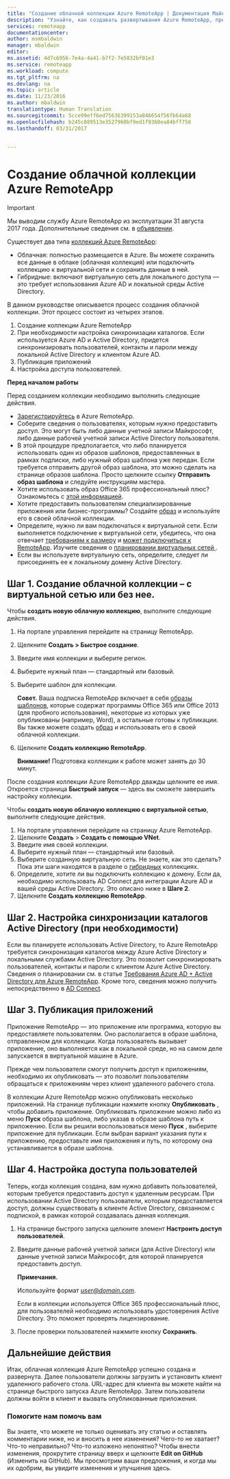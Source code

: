 ```yaml
---
title: "Создание облачной коллекции Azure RemoteApp | Документация Майкрософт"
description: "Узнайте, как создавать развертывания Azure RemoteApp, предназначенные для сохранения данных в облаке Azure."
services: remoteapp
documentationcenter: 
author: msmbaldwin
manager: mbaldwin
editor: 
ms.assetid: 4d7c6956-7e4a-4a41-b7f2-7e5832bf01e3
ms.service: remoteapp
ms.workload: compute
ms.tgt_pltfrm: na
ms.devlang: na
ms.topic: article
ms.date: 11/23/2016
ms.author: mbaldwin
translationtype: Human Translation
ms.sourcegitcommit: 5cce99eff6ed75636399153a846654f56fb64a68
ms.openlocfilehash: b245c889513e3527960bf9ed1f9360ea84bff758
ms.lasthandoff: 03/31/2017


---
```

# <a name="how-to-create-a-cloud-collection-of-azure-remoteapp"></a>Создание облачной коллекции Azure RemoteApp
> [!IMPORTANT]
> Мы выводим службу Azure RemoteApp из эксплуатации 31 августа 2017 года. Дополнительные сведения см. в [объявлении](https://go.microsoft.com/fwlink/?linkid=821148).
> 
> 

Существует два типа [коллекций Azure RemoteApp](remoteapp-collections.md): 

* Облачная: полностью размещается в Azure. Вы можете сохранить все данные в облаке (облачная коллекция) или подключить коллекцию к виртуальной сети и сохранить данные в ней.   
* Гибридные: включают виртуальную сеть для локального доступа — это требует использования Azure AD и локальной среды Active Directory.

В данном руководстве описывается процесс создания облачной коллекции. Этот процесс состоит из четырех этапов. 

1. Создание коллекции Azure RemoteApp
2. При необходимости настройка синхронизации каталогов. Если используется Azure AD и Active Directory, придется синхронизировать пользователей, контакты и пароли между локальной Active Directory и клиентом Azure AD.
3. Публикация приложений
4. Настройка доступа пользователей.

**Перед началом работы**

Перед созданием коллекции необходимо выполнить следующие действия.

* [Зарегистрируйтесь](https://azure.microsoft.com/services/remoteapp/) в Azure RemoteApp. 
* Соберите сведения о пользователях, которым нужно предоставить доступ. Это могут быть либо данные учетной записи Майкрософт, либо данные рабочей учетной записи Active Directory пользователя.
* В этой процедуре предполагается, что либо планируется использовать один из образов шаблонов, предоставленных в рамках подписки, либо нужный образ шаблона уже передан. Если требуется отправить другой образ шаблона, это можно сделать на странице образов шаблона. Просто щелкните ссылку **Отправить образ шаблона** и следуйте инструкциям мастера. 
* Хотите использовать образ Office 365 профессиональный плюс? Ознакомьтесь с [этой информацией](remoteapp-officesubscription.md).
* Хотите предоставить пользователям специализированные приложения или бизнес-программы? Создайте [образ](remoteapp-imageoptions.md) и используйте его в своей облачной коллекции.
* Определите, нужно ли вам подключаться к виртуальной сети. Если выполняется подключение к виртуальной сети, убедитесь, что она отвечает [требованиям к размеру](remoteapp-vnetsizing.md) и [может подключиться к RemoteApp](remoteapp-vnet.md). Изучите сведения о [планировании виртуальных сетей ](remoteapp-planvnet.md).
* Если вы используете виртуальную сеть, определите, следует ли присоединять ее к локальному домену Active Directory.

## <a name="step-1-create-a-cloud-collection---with-or-without-a-vnet"></a>Шаг 1. Создание облачной коллекции – с виртуальной сетью или без нее.
Чтобы **создать новую облачную коллекцию**, выполните следующие действия.

1. На портале управления перейдите на страницу RemoteApp.
2. Щелкните **Создать > Быстрое создание**.
3. Введите имя коллекции и выберите регион.
4. Выберите нужный план — стандартный или базовый.
5. Выберите шаблон для коллекции. 
   
    **Совет.** Ваша подписка RemoteApp включает в себя [образы шаблонов](remoteapp-images.md), которые содержат программы Office 365 или Office 2013 (для пробного использования), некоторые из которых уже опубликованы (например, Word), а остальные готовы к публикации. Вы также можете создать [образ](remoteapp-imageoptions.md) и использовать его в своей облачной коллекции.
6. Щелкните **Создать коллекцию RemoteApp**.
   
    **Внимание!** Подготовка коллекции к работе может занять до 30 минут.

После создания коллекции Azure RemoteApp дважды щелкните ее имя. Откроется страница **Быстрый запуск** — здесь вы сможете завершить настройку коллекции.

Чтобы **создать новую облачную коллекцию с виртуальной сетью**, выполните следующие действия.

1. На портале управления перейдите на страницу Azure RemoteApp.
2. Щелкните **Создать** > **Создать с помощью VNet**.
3. Введите имя своей коллекции.
4. Выберите нужный план — стандартный или базовый.
5. Выберите созданную виртуальную сеть. Не знаете, как это сделать? Пока эти шаги находятся в разделе о [гибридных](remoteapp-create-hybrid-deployment.md) коллекциях.
6. Определите, хотите ли вы подключить коллекцию к домену. Если да, необходимо использовать AD Connect для интеграции Azure AD и вашей среды Active Directory. Это описано ниже в **Шаге 2**.
7. Щелкните **Создать коллекцию RemoteApp**.

## <a name="step-2-configure-active-directory-directory-synchronization-optional"></a>Шаг 2. Настройка синхронизации каталогов Active Directory (при необходимости)
Если вы планируете использовать Active Directory, то Azure RemoteApp требуется синхронизация каталогов между Azure Active Directory и локальными службами Active Directory. Это позволит синхронизировать пользователей, контакты и пароли с клиентом Azure Active Directory. Сведения о планировании см. в статье [Требования Azure AD + Active Directory для Azure RemoteApp](remoteapp-ad.md). Кроме того, сведения можно получить непосредственно в [AD Connect](https://blogs.technet.microsoft.com/enterprisemobility/2014/08/04/connecting-ad-and-azure-ad-only-4-clicks-with-azure-ad-connect/).

## <a name="step-3-publish-apps"></a>Шаг 3. Публикация приложений
Приложение RemoteApp — это приложение или программа, которую вы предоставляете пользователям. Оно располагается в образе шаблона, отправленном для коллекции. Когда пользователь вызывает приложение, оно выполняется как в локальной среде, но на самом деле запускается в виртуальной машине в Azure. 

Прежде чем пользователи смогут получить доступ к приложениям, необходимо их опубликовать — это позволит пользователям обращаться к приложениям через клиент удаленного рабочего стола.

В коллекции Azure RemoteApp можно опубликовать несколько приложений. На странице публикации нажмите кнопку **Опубликовать** , чтобы добавить приложение. Опубликовать приложение можно либо из меню **Пуск** образа шаблона, либо указав в образе шаблона путь к приложению. Если вы решили воспользоваться меню **Пуск** , выберите приложение для публикации. Если выбран вариант указания пути к приложению, предоставьте имя приложения и путь, по которому она устанавливается в образе шаблона.

## <a name="step-4-configure-user-access"></a>Шаг 4. Настройка доступа пользователей
Теперь, когда коллекция создана, вам нужно добавить пользователей, которым требуется предоставить доступ к удаленным ресурсам. При использовании Active Directory пользователи, которым предоставляется доступ, должны существовать в клиенте Active Directory, связанном с подпиской, в рамках которой создавалась данная коллекция.

1. На странице быстрого запуска щелкните элемент **Настроить доступ пользователей**. 
2. Введите данные рабочей учетной записи (для Active Directory) или данные учетной записи Майкрософт, для которой планируется предоставить доступ.
   
   **Примечания.** 
   
   Используйте формат *user@domain.com*.
   
   Если в коллекции используется Office 365 профессиональный плюс, для пользователей необходимо использовать удостоверения Active Directory. Это поможет проверять лицензирование. 
3. После проверки пользователей нажмите кнопку **Сохранить**.

## <a name="next-steps"></a>Дальнейшие действия
Итак, облачная коллекция Azure RemoteApp успешно создана и развернута. Далее пользователи должны загрузить и установить клиент удаленного рабочего стола. URL-адрес для клиента вы можете найти на странице быстрого запуска Azure RemoteApp. Затем пользователи должны войти в клиент и вызвать опубликованные приложения.

### <a name="help-us-help-you"></a>Помогите нам помочь вам
Вы знаете, что можете не только оценивать эту статью и оставлять комментарии ниже, но и вносить в нее изменения? Чего-то не хватает? Что-то неправильно? Что-то изложено непонятно? Чтобы внести изменения, прокрутите страницу вверх и щелкните **Edit on GitHub** (Изменить на GitHub). Мы просмотрим ваши предложения, и когда мы их одобрим, вы увидите изменения и улучшения здесь.


